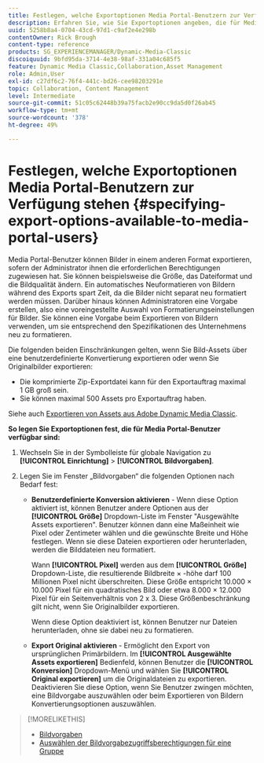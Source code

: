 ```yaml
---
title: Festlegen, welche Exportoptionen Media Portal-Benutzern zur Verfügung stehen
description: Erfahren Sie, wie Sie Exportoptionen angeben, die für Media Portal-Benutzer in Adobe Dynamic Media Classic verfügbar sind.
uuid: 5258b8a4-0704-43cd-97d1-c9af2e4e298b
contentOwner: Rick Brough
content-type: reference
products: SG_EXPERIENCEMANAGER/Dynamic-Media-Classic
discoiquuid: 9bfd95da-3714-4e38-98af-331a04c685f5
feature: Dynamic Media Classic,Collaboration,Asset Management
role: Admin,User
exl-id: c27df6c2-76f4-441c-bd26-cee98203291e
topic: Collaboration, Content Management
level: Intermediate
source-git-commit: 51c05c62448b39a75facb2e90cc9da5d0f26ab45
workflow-type: tm+mt
source-wordcount: '378'
ht-degree: 49%

---
```


# Festlegen, welche Exportoptionen Media Portal-Benutzern zur Verfügung stehen {#specifying-export-options-available-to-media-portal-users}

Media Portal-Benutzer können Bilder in einem anderen Format exportieren, sofern der Administrator ihnen die erforderlichen Berechtigungen zugewiesen hat. Sie können beispielsweise die Größe, das Dateiformat und die Bildqualität ändern. Ein automatisches Neuformatieren von Bildern während des Exports spart Zeit, da die Bilder nicht separat neu formatiert werden müssen. Darüber hinaus können Administratoren eine Vorgabe erstellen, also eine voreingestellte Auswahl von Formatierungseinstellungen für Bilder. Sie können eine Vorgabe beim Exportieren von Bildern verwenden, um sie entsprechend den Spezifikationen des Unternehmens neu zu formatieren.

Die folgenden beiden Einschränkungen gelten, wenn Sie Bild-Assets über eine benutzerdefinierte Konvertierung exportieren oder wenn Sie Originalbilder exportieren:

* Die komprimierte Zip-Exportdatei kann für den Exportauftrag maximal 1 GB groß sein.
* Sie können maximal 500 Assets pro Exportauftrag haben.

Siehe auch [Exportieren von Assets aus Adobe Dynamic Media Classic](exporting-assets-from-dmc.md#exporting-assets-from_dmc).

**So legen Sie Exportoptionen fest, die für Media Portal-Benutzer verfügbar sind:**

1. Wechseln Sie in der Symbolleiste für globale Navigation zu **[!UICONTROL Einrichtung]** > **[!UICONTROL Bildvorgaben]**.
1. Legen Sie im Fenster „Bildvorgaben“ die folgenden Optionen nach Bedarf fest:

   * **Benutzerdefinierte Konversion aktivieren** - Wenn diese Option aktiviert ist, können Benutzer andere Optionen aus der **[!UICONTROL Größe]** Dropdown-Liste im Fenster &quot;Ausgewählte Assets exportieren&quot;. Benutzer können dann eine Maßeinheit wie Pixel oder Zentimeter wählen und die gewünschte Breite und Höhe festlegen. Wenn sie diese Dateien exportieren oder herunterladen, werden die Bilddateien neu formatiert.

     Wann **[!UICONTROL Pixel]** werden aus dem **[!UICONTROL Größe]** Dropdown-Liste, die resultierende Bildbreite × -höhe darf 100 Millionen Pixel nicht überschreiten. Diese Größe entspricht 10.000 × 10.000 Pixel für ein quadratisches Bild oder etwa 8.000 × 12.000 Pixel für ein Seitenverhältnis von 2 x 3. Diese Größenbeschränkung gilt nicht, wenn Sie Originalbilder exportieren.

     Wenn diese Option deaktiviert ist, können Benutzer nur Dateien herunterladen, ohne sie dabei neu zu formatieren.

   * **Export Original aktivieren** - Ermöglicht den Export von ursprünglichen Primärbildern. Im **[!UICONTROL Ausgewählte Assets exportieren]** Bedienfeld, können Benutzer die **[!UICONTROL Konversion]** Dropdown-Menü und wählen Sie **[!UICONTROL Original exportieren]** um die Originaldateien zu exportieren. Deaktivieren Sie diese Option, wenn Sie Benutzer zwingen möchten, eine Bildvorgabe auszuwählen oder beim Exportieren von Bildern Konvertierungsoptionen auszuwählen.

>[!MORELIKETHIS]
>
>* [Bildvorgaben](application-setup.md#image_presets)
>* [Auswählen der Bildvorgabezugriffsberechtigungen für eine Gruppe](creating-media-portal-groups.md#choosing_image_preset_access_permissions_for_a_group)
